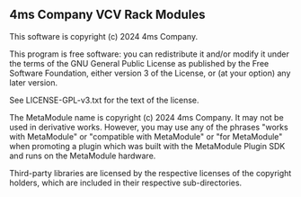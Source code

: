 ## 4ms Company VCV Rack Modules

This software is copyright (c) 2024 4ms Company.

This program is free software: you can redistribute it and/or modify it under
the terms of the GNU General Public License as published by the Free Software
Foundation, either version 3 of the License, or (at your option) any later
version.

See LICENSE-GPL-v3.txt for the text of the license.

The MetaModule name is copyright (c) 2024 4ms Company. It may not be used in
derivative works. However, you may use any of the phrases "works with
MetaModule" or "compatible with MetaModule" or "for MetaModule" when promoting
a plugin which was built with the MetaModule Plugin SDK and runs on the
MetaModule hardware.

Third-party libraries are licensed by the respective licenses of the copyright
holders, which are included in their respective sub-directories.

